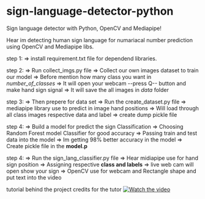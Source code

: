 # sign-language-detector-python

Sign language detector with Python, OpenCV and Mediapipe!

Hear im detecting human sign language for numariacal number prediction using OpenCV and Mediapipe libs.

step 1: =>  install requirement.txt file for dependend libraries.

step 2: =>  Run collect_imgs.py file
        =>  Collect our own images dataset to train our model
        =>  Before mention how many class you want in *number_of_classes*
        =>  It will open your webcam --press Q-- button and make hand sign signal
        =>  It will save the all images in _data_ folder

step 3: =>  Then prepere for data set
        =>  Run the create_dataset.py file
        =>  mediapipe library use to predict in image hand positions
        =>  Will load through all class images respective data and label
        =>  create dump pickle file

step 4: =>  Build a model for predict the sign Classification
        =>  Choosing Random Forest model Classifier for good accuracy
        =>  Passing train and test data into the model
        =>  Im getting 98% better accuracy in the model
        =>  Create pickle file in the **model.p**

step 4: =>  Run the sign_lang_classifier.py file
        =>  Hear midiapipe use for hand sign position
        =>  Assigning respective **class and labels**
        =>  live web cam will open show your sign
        =>  OpenCV use for webcam and Rectangle shape and put text into the video



tutorial behind the project credits for the tutor
[![Watch the video](https://img.youtube.com/vi/MJCSjXepaAM/0.jpg)](https://www.youtube.com/watch?v=MJCSjXepaAM)
